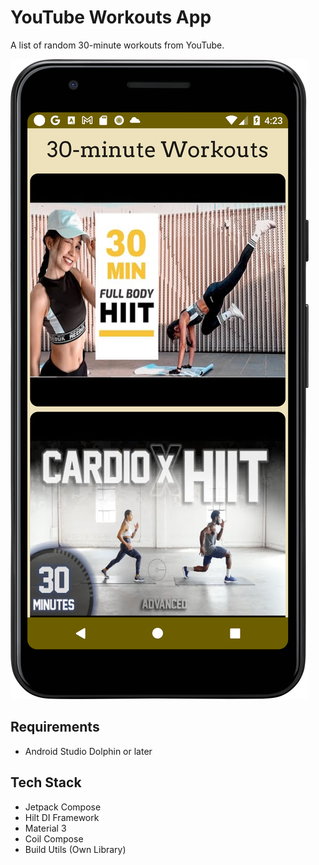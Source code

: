 # YouTube Workouts App
A list of random 30-minute workouts from YouTube. 

![](screenshots/Screenshot_01.png)

## Requirements
- Android Studio Dolphin or later

## Tech Stack
- Jetpack Compose
- Hilt DI Framework
- Material 3
- Coil Compose
- Build Utils (Own Library)
